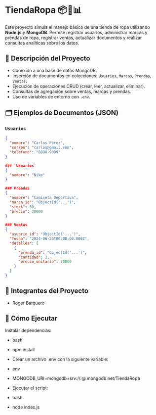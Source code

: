 # TiendaRopa 📦👕📊

Este proyecto simula el manejo básico de una tienda de ropa utilizando **Node.js** y **MongoDB**. Permite registrar usuarios, administrar marcas y prendas de ropa, registrar ventas, actualizar documentos y realizar consultas analíticas sobre los datos.

## 🧠 Descripción del Proyecto

- Conexión a una base de datos MongoDB.
- Inserción de documentos en colecciones: `Usuarios`, `Marcas`, `Prendas`, `Ventas`.
- Ejecución de operaciones CRUD (crear, leer, actualizar, eliminar).
- Consultas de agregación sobre ventas, marcas y prendas.
- Uso de variables de entorno con `.env`.

## 🗂️ Ejemplos de Documentos (JSON)

### `Usuarios`
```json
{
  "nombre": "Carlos Pérez",
  "correo": "carlos@gmail.com",
  "telefono": "8888-9999"
}

### `Usuarios`
{
  "nombre": "Nike"
}

### Prendas
{
  "nombre": "Camiseta Deportiva",
  "marca_id": "ObjectId('...')",
  "stock": 50,
  "precio": 20000
}

### Ventas
{
  "usuario_id": "ObjectId('...')",
  "fecha": "2024-06-25T00:00:00.000Z",
  "detalles": [
    {
      "prenda_id": "ObjectId('...')",
      "cantidad": 2,
      "precio_unitario": 20000
    }
  ]
}
```

## 👥 Integrantes del Proyecto

- Roger Barquero

## 🚀 Cómo Ejecutar

Instalar dependencias:
- bash
- npm install
- Crear un archivo .env con la siguiente variable:

- env
- MONGODB_URI=mongodb+srv://<usuario>:<password>@<cluster>.mongodb.net/TiendaRopa
- Ejecutar el script:

- bash
- node index.js